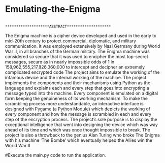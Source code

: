 # Emulating-the-Enigma
                                           ********************ABSTRACT********************
The Enigma machine is a cipher device developed and used in the early to mid-20th century to protect commercial, diplomatic, and military 
communication. It was employed extensively by Nazi Germany during 
World War II, in all branches of the German military. The Enigma 
machine was considered so secure that it was used to encipher the most 
top-secret messages, secure as in nearly impossible odds of 1 in 
158,962,555,217,826,360,000 to intercept and decipher an extremely 
complicated encrypted code
The project aims to emulate the working of the infamous device and the 
internal working of the machine. The project implements the components 
and their mechanisms using Python as the language and explains each and 
every step that goes into encrypting a message typed into the machine.
Every component is emulated on a digital form keeping the genuineness of 
its working mechanism.
To make the scrambling process more understandable, an interactive 
interface is designed with Pygame (a Python Module) which depicts the 
working of every component and how the message is scrambled in each 
and every step of the encryption process. The project’s sole purpose is to 
display the exceptional intelligence that went into designing the device 
which was way ahead of its time and which was once thought impossible 
to break. The project is also a throwback to the genius Alan Turing who 
broke The Enigma with his machine ‘The Bombe’ which eventually 
helped the Allies win the World War II


#Execute the main.py code to run the application.

